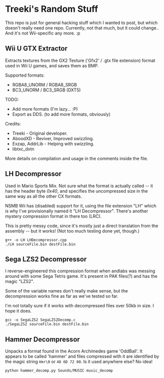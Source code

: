 Treeki's Random Stuff
=====================

This repo is just for general hacking stuff which I wanted to post, but which
doesn't really need one repo. Currently, not that much, but it could change..
And it's not Wii-specific any more. :p


Wii U GTX Extractor
-------------------

Extracts textures from the GX2 Texture ('Gfx2' / .gtx file extension) format used in Wii U games, and saves them as BMP. 
  
Supported formats:  
* RGBA8_UNORM / RGBA8_SRGB
* BC3_UNORM / BC3_SRGB (DXT5)
  
TODO:  
* Add more formats (I'm lazy... :P)
* Export as DDS. (to add more formats, obviously)
  
Credits:  
* Treeki - Original developer.
* AboodXD - Reviver, Improved swizzling.
* Exzap, AddrLib - Helping with swizzling.
* libtxc_dxtn
  
More details on compilation and usage in the comments inside the file.  


LH Decompressor
---------------

Used in Mario Sports Mix. Not sure what the format is actually called -- it
has the header byte _0x40_, and specifies the uncompressed size in the same
way as all the other CX formats.

NSMB Wii has (disabled) support for it, using the file extension "LH" which is
why I've provisionally named it "LH Decompressor". There's another mystery
compression format in there too (LRC).

This is pretty messy code, since it's mostly just a direct translation from
the assembly -- but it works! (Not too much testing done yet, though.)

    g++ -o LH LHDecompressor.cpp
    ./LH sourceFile.bin destFile.bin


Sega LZS2 Decompressor
----------------------

I reverse-engineered this compression format when andlabs was messing around
with some Sega Tetris game. It's present in PAK files(?) and has the magic
"LZS2".

Some of the variable names don't really make sense, but the decompression
works fine as far as we've tested so far.

I'm not totally sure if it works with decompressed files over 50kb in size.
I hope it does.

    gcc -o SegaLZS2 SegaLZS2Decomp.c
    ./SegaLZS2 sourceFile.bin destFile.bin


Hammer Decompressor
-------------------

Unpacks a format found in the Acorn Archimedes game 'OddBall'. It appears to
be called 'hammer' and files compressed with it are identified by the magic
string `Hmr\0` or `48 6D 72 00`. Is it used anywhere else? No idea!

    python hammer_decomp.py Sounds/MUSIC music_decomp


